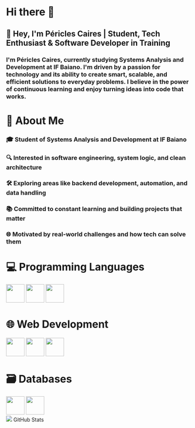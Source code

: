 # Hi there 👋 


## 👋 Hey, I'm Péricles Caires | Student, Tech Enthusiast & Software Developer in Training 


### I'm Péricles Caires, currently studying Systems Analysis and Development at IF Baiano. I'm driven by a passion for technology and its ability to create smart, scalable, and efficient solutions to everyday problems. I believe in the power of continuous learning and enjoy turning ideas into code that works.




# 📌 About Me

### 🎓 Student of Systems Analysis and Development at IF Baiano <br>
### 🔍 Interested in software engineering, system logic, and clean architecture <br>
### 🛠️ Exploring areas like backend development, automation, and data handling <br>
### 📚 Committed to constant learning and building projects that matter <br>
### 🌐 Motivated by real-world challenges and how tech can solve them <br> 




# 💻 Programming Languages

<div display = "inline">
<img width = "50" heigth = "50" src="https://cdn.jsdelivr.net/gh/devicons/devicon@latest/icons/python/python-original-wordmark.svg" />
<img width = "50" heigth = "50" src="https://cdn.jsdelivr.net/gh/devicons/devicon@latest/icons/c/c-original.svg" />
<img width = "50" heigth = "50" src="https://cdn.jsdelivr.net/gh/devicons/devicon@latest/icons/javascript/javascript-original.svg" />
</div>


# 🌐 Web Development 

<div display = "inline">
  <img  width = "50" heigth = "50" src="https://cdn.jsdelivr.net/gh/devicons/devicon@latest/icons/html5/html5-original.svg" />
  <img width = "50" heigth = "50" src="https://cdn.jsdelivr.net/gh/devicons/devicon@latest/icons/javascript/javascript-original.svg" />
  <img width = "50" heigth = "50" src="https://cdn.jsdelivr.net/gh/devicons/devicon@latest/icons/css3/css3-original.svg" />
</div>


# 🗃️ Databases

<div display = "inline">
  <img width = "50" heigth = "50" src="https://cdn.jsdelivr.net/gh/devicons/devicon@latest/icons/mysql/mysql-original.svg" />
  <img width = "50" heigth = "50" src="https://cdn.jsdelivr.net/gh/devicons/devicon@latest/icons/microsoftsqlserver/microsoftsqlserver-original.svg" />
</div>

<div>
  <img widht = "50" heigth = "50" src="https://cdn.jsdelivr.net/gh/devicons/devicon@latest/icons/github/github-original-wordmark.svg" />  GitHub Stats
</div>

